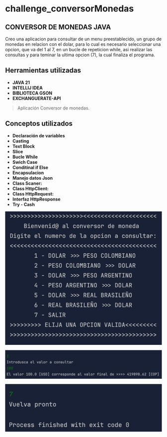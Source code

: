 # challenge_conversorMonedas

## CONVERSOR DE MONEDAS JAVA

Creo una aplicacion para consultar de un menu preestablecido, un grupo de monedas en relacion con el dolar, para lo cual es necesario seleccionar una opcion, que va del 1 al 7, en un bucle de repeticion while, asi realizar las consultas y para teminar la ultima opcion (7), la cual finaliza el programa.

## Herramientas utilizadas
- **JAVA 21**
- **INTELLIJ IDEA**
- **BIBLIOTECA GSON**
- **EXCHANGUERATE-API**

>Aplicación Conversor de monedas.


## Conceptos utilizados

- **Declaración de variables**
- **Casting**
- **Text Block**
-  **Slice**
-  **Bucle While**
-  **Swich Case**
-  **Conditinal if Else**
-  **Encapsulacion**
-  **Manejo datos Json**
- **Class Scaner:**
- **Class HttpClient:**
- **Class HttpRequest:**
- **Interfaz HttpResponse**
-  **Try - Cash**


![img.png](img.png)


![img_1.png](img_1.png)

![img_2.png](img_2.png)